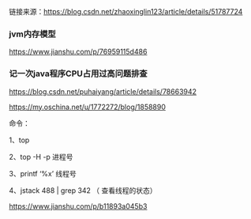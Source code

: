 链接来源：https://blog.csdn.net/zhaoxinglin123/article/details/51787724


### jvm内存模型

https://www.jianshu.com/p/76959115d486


### 记一次java程序CPU占用过高问题排查

https://blog.csdn.net/puhaiyang/article/details/78663942



https://my.oschina.net/u/1772272/blog/1858890

命令：

1、top

2、top -H -p 进程号

3、printf ‘%x’ 线程号

4、jstack 488 | grep 342 （ 查看线程的状态）

https://www.jianshu.com/p/b11893a045b3
